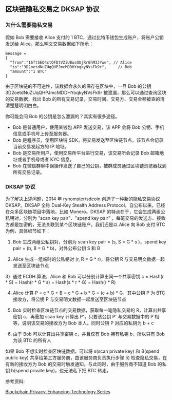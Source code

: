 ## 区块链隐私交易之 DKSAP 协议

### 为什么需要隐私交易

假如 Bob 需要接收 Alice 支付的 1 BTC，通过比特币钱包生成账户，将账户公钥发送给 Alice。那么明文交易数据如下所示：
```
message = 
{
  "from":"16ftSEQ4ctQFDtVZiUBusQUjRrGhM3JYwe", // Alice
  "to":"3D2oetdNuZUqQHPJmcMDDHYoqkyNVsFk9r",	 // Bob
  "amount":"1 BTC"
}
```

由于区块链的不可逆性，该数据会永久的保存在区块中，一旦 Bob 的公钥 3D2oetdNuZUqQHPJmcMDDHYoqkyNVsFk9r 被泄漏，那么可以通过查询区块的交易数据，找出 Bob 的所有交易记录，交易时间、交易方、交易金额被查的清清楚楚明明白白。

你可能会问 Bob 的公钥是怎么泄漏的？其实有很多途径。

* Bob 是普通用户，使用某钱包 APP 发送交易，该 APP 会将 Bob 公钥、手机信息或手机号上传至服务器。
* Bob 是程序员，使用区块链 SDK，将交易发送至区块链节点，该节点会记录当前交易发起方的 IP 地址。
* Bob 是交易所用户，使用交易所平台进行交易，该交易所会记录 Bob 邮箱地址或者手机号或者 KYC 信息。
* Bob 在微信群聊中误操作发送了自己的公钥，被群成员通过区块链浏览器找到所有交易记录。


### DKSAP 协议

为了解决上述问题，2014 年 rynomster/sdcoin 创造了一种新的隐私交易协议 DKSAP。DKSAP 全称 Dual-Key Stealth Address Protocol，自公布以来，已经在众多区块链项目中落地，比如 Monero。DKSAP 的特点在于，它会生成两组公私钥对，分别为 "scan key pair"、"spend key pair"
，每笔交易的发送方、接收方都是加密的，无法关联到某个区块链账户。我们还是以 Alice 向 Bob 支付 BTC为例，具体细节如下：

1) Bob 生成两组公私钥对，分别为 scan key pair = (s, S = G * s )，spend key pair = (b, B = G * b)，对外公布公钥 S 和 B

2) Alice 生成一组临时的公私钥对 (r, R = G * r)，将公钥 R 与交易明文数据一起发送至区块链节点

3）通过 ECDH 算法，Alice 和 Bob 可以分别计算出同一个共享密钥 c = Hash(r * S) = Hash(r * G * s) = Hash(s * r * G) = Hash(r * R)

4) Alice 计算 P = c * G + B = c * G + b * G = (c + b) * G，其中公钥 P 为 BTC 接收方，将公钥 P 与交易明文数据一起发送至区块链节点

5) Bob 实时检查区块链节点的交易数据，获取每一笔隐私交易的 R，计算出共享密钥 c，再叠加 scan key 计算出 P'，只要该公钥 P' 与交易数据中的 P 相等，说明该交易的接收方为 Bob 本人。同时公钥 P 对应的私钥为 b + c

6) 由于 Bob 可以计算出共享密钥 c，并且仅有 Bob 拥有私钥 b，所以只有 Bob 为该 BTC 的所有人


如果 Bob 不想实时检查区块链数据，可以将 s(scan private key)  和 B(spend public key) 共享给第三方服务商，由该服务商负责执行步骤 5) 检查隐私交易，在有新的接收方为 Bob 的交易时触发通知。与此同时，由于服务商不知道 Bob 的私钥 b(spend private key)，也无法私下把 BTC 转走。


参考资料:

[Blockchain Privacy-Enhancing Technology Series](https://hackernoon.com/blockchain-privacy-enhancing-technology-series-stealth-address-i-c8a3eb4e4e43)
